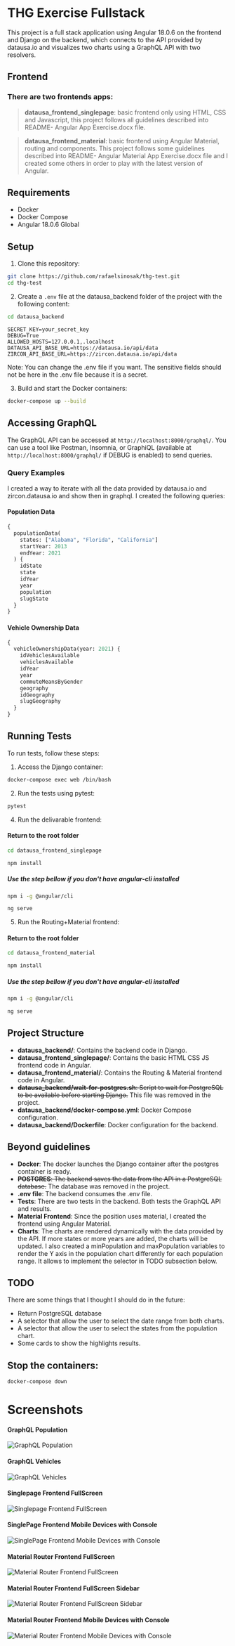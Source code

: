 # THG Exercise Fullstack

This project is a full stack application using Angular 18.0.6 on the frontend and Django on the backend, which connects to the API provided by datausa.io and visualizes two charts using a GraphQL API with two resolvers.

## Frontend

### There are two frontends apps:

> **datausa_frontend_singlepage**: basic frontend only using HTML, CSS and Javascript, this project follows all guidelines described into README- Angular App Exercise.docx file.

> **datausa_frontend_material**: basic frontend using Angular Material, routing and components. This project follows some guidelines described into README- Angular Material App Exercise.docx file and I created some others in order to play with the latest version of Angular.

## Requirements

- Docker
- Docker Compose
- Angular 18.0.6 Global

## Setup

1. Clone this repository:

```bash
git clone https://github.com/rafaelsinosak/thg-test.git
cd thg-test
```

2. Create a `.env` file at the datausa_backend folder of the project with the following content:

```bash
cd datausa_backend
```

```env
SECRET_KEY=your_secret_key
DEBUG=True
ALLOWED_HOSTS=127.0.0.1,.localhost
DATAUSA_API_BASE_URL=https://datausa.io/api/data
ZIRCON_API_BASE_URL=https://zircon.datausa.io/api/data
```

Note: You can change the .env file if you want. The sensitive fields should not be here in the .env file because it is a secret.

3. Build and start the Docker containers:

```bash
docker-compose up --build
```

## Accessing GraphQL

The GraphQL API can be accessed at `http://localhost:8000/graphql/`. You can use a tool like Postman, Insomnia, or GraphiQL (available at `http://localhost:8000/graphql/` if DEBUG is enabled) to send queries.

### Query Examples

I created a way to iterate with all the data provided by datausa.io and zircon.datausa.io and show then in graphql. I created the following queries:

#### Population Data

```graphql
{
  populationData(
    states: ["Alabama", "Florida", "California"]
    startYear: 2013
    endYear: 2021
  ) {
    idState
    state
    idYear
    year
    population
    slugState
  }
}
```

#### Vehicle Ownership Data

```graphql
{
  vehicleOwnershipData(year: 2021) {
    idVehiclesAvailable
    vehiclesAvailable
    idYear
    year
    commuteMeansByGender
    geography
    idGeography
    slugGeography
  }
}
```

## Running Tests

To run tests, follow these steps:

1. Access the Django container:

```bash
docker-compose exec web /bin/bash
```

2. Run the tests using pytest:

```bash
pytest
```

4. Run the delivarable frontend:

#### Return to the root folder

```bash
cd datausa_frontend_singlepage
```

```bash
npm install
```

##### Use the step bellow if you don't have angular-cli installed

```bash
npm i -g @angular/cli
```

```bash
ng serve
```

5. Run the Routing+Material frontend:

#### Return to the root folder

```bash
cd datausa_frontend_material
```

```bash
npm install
```

##### Use the step bellow if you don't have angular-cli installed

```bash
npm i -g @angular/cli
```

```bash
ng serve
```

## Project Structure

- **datausa_backend/**: Contains the backend code in Django.
- **datausa_frontend_singlepage/**: Contains the basic HTML CSS JS frontend code in Angular.
- **datausa_frontend_material/**: Contains the Routing & Material frontend code in Angular.
- <s>**datausa_backend/wait-for-postgres.sh**: Script to wait for PostgreSQL to be available before starting Django.</s> This file was removed in the project.
- **datausa_backend/docker-compose.yml**: Docker Compose configuration.
- **datausa_backend/Dockerfile**: Docker configuration for the backend.

## Beyond guidelines

- **Docker**: The docker launches the Django container after the postgres container is ready.
- <s>**POSTGRES**: The backend saves the data from the API in a PostgreSQL database.</s> The database was removed in the project.
- **.env file**: The backend consumes the .env file.
- **Tests**: There are two tests in the backend. Both tests the GraphQL API and results.
- **Material Frontend**: Since the position uses material, I created the frontend using Angular Material.
- **Charts**: The charts are rendered dynamically with the data provided by the API. If more states or more years are added, the charts will be updated. I also created a minPopulation and maxPopulation variables to render the Y axis in the population chart differently for each population range. It allows to implement the selector in TODO subsection below.

## TODO

There are some things that I thought I should do in the future:

- Return PostgreSQL database
- A selector that allow the user to select the date range from both charts.
- A selector that allow the user to select the states from the population chart.
- Some cards to show the highlights results.

## Stop the containers:

```bash
docker-compose down
```

# Screenshots

#### GraphQL Population

![GraphQL Population](https://raw.githubusercontent.com/rafaelsinosak/thg-test/main/screenshots/GraphQL%20Population.png)

#### GraphQL Vehicles

![GraphQL Vehicles](https://raw.githubusercontent.com/rafaelsinosak/thg-test/main/screenshots/GraphQL%20Vehicle.png)

#### Singlepage Frontend FullScreen

![Singlepage Frontend FullScreen](https://raw.githubusercontent.com/rafaelsinosak/thg-test/main/screenshots/datausa_frontend_singlepage%20Full%20Screen.png)

#### SinglePage Frontend Mobile Devices with Console

![SinglePage Frontend Mobile Devices with Console](https://raw.githubusercontent.com/rafaelsinosak/thg-test/main/screenshots/datausa_frontend_singlepage%20Mobile.png)

#### Material Router Frontend FullScreen

![Material Router Frontend FullScreen](https://raw.githubusercontent.com/rafaelsinosak/thg-test/main/screenshots/datausa_frontend_material%20Full%20Screen.png)

#### Material Router Frontend FullScreen Sidebar

![Material Router Frontend FullScreen Sidebar](https://raw.githubusercontent.com/rafaelsinosak/thg-test/main/screenshots/datausa_frontend_material%20Full%20Screen%20Sidebar.png)

#### Material Router Frontend Mobile Devices with Console

![Material Router Frontend Mobile Devices with Console](https://raw.githubusercontent.com/rafaelsinosak/thg-test/main/screenshots/datausa_frontend_material%20Mobile.png)
